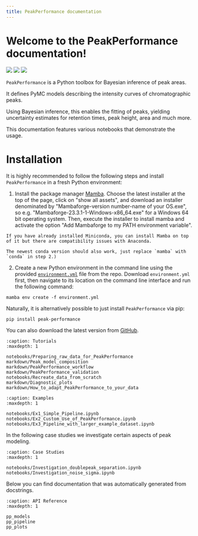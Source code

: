 ```yaml
---
title: PeakPerformance documentation
---
```


# Welcome to the PeakPerformance documentation!

[![](https://img.shields.io/pypi/v/peak-performance)](https://pypi.org/project/peak-performance)
[![](https://img.shields.io/badge/code%20on-Github-lightgrey)](https://github.com/JuBiotech/peak-performance)
[![](https://zenodo.org/badge/DOI/10.5281/zenodo.10255543.svg)](https://zenodo.org/doi/10.5281/zenodo.10255543)


``PeakPerformance`` is a Python toolbox for Bayesian inference of peak areas.

It defines PyMC models describing the intensity curves of chromatographic peaks.

Using Bayesian inference, this enables the fitting of peaks, yielding uncertainty estimates for retention times, peak height, area and much more.

This documentation features various notebooks that demonstrate the usage.

# Installation

It is highly recommended to follow the following steps and install ``PeakPerformance`` in a fresh Python environment:
1. Install the package manager [Mamba](https://github.com/conda-forge/miniforge/releases).
Choose the latest installer at the top of the page, click on "show all assets", and download an installer denominated by "Mambaforge-version number-name of your OS.exe", so e.g. "Mambaforge-23.3.1-1-Windows-x86_64.exe" for a Windows 64 bit operating system. Then, execute the installer to install mamba and activate the option "Add Mambaforge to my PATH environment variable".

```{caution}
If you have already installed Miniconda, you can install Mamba on top of it but there are compatibility issues with Anaconda.
```

```{note}
The newest conda version should also work, just replace `mamba` with `conda` in step 2.)
```

2. Create a new Python environment in the command line using the provided [`environment.yml`](https://github.com/JuBiotech/peak-performance/blob/main/environment.yml) file from the repo.
   Download `environment.yml` first, then navigate to its location on the command line interface and run the following command:
```
mamba env create -f environment.yml
```

Naturally, it is alternatively possible to just install ``PeakPerformance`` via pip:

```bash
pip install peak-performance
```

You can also download the latest version from [GitHub](https://github.com/JuBiotech/peak-performance).

```{toctree}
:caption: Tutorials
:maxdepth: 1

notebooks/Preparing_raw_data_for_PeakPerformance
markdown/Peak_model_composition
markdown/PeakPerformance_workflow
markdown/PeakPerformance_validation
notebooks/Recreate_data_from_scratch
markdown/Diagnostic_plots
markdown/How_to_adapt_PeakPerformance_to_your_data
```


```{toctree}
:caption: Examples
:maxdepth: 1

notebooks/Ex1_Simple_Pipeline.ipynb
notebooks/Ex2_Custom_Use_of_PeakPerformance.ipynb
notebooks/Ex3_Pipeline_with_larger_example_dataset.ipynb
```


In the following case studies we investigate certain aspects of peak modeling.

```{toctree}
:caption: Case Studies
:maxdepth: 1

notebooks/Investigation_doublepeak_separation.ipynb
notebooks/Investigation_noise_sigma.ipynb
```


Below you can find documentation that was automatically generated from docstrings.

```{toctree}
:caption: API Reference
:maxdepth: 1

pp_models
pp_pipeline
pp_plots
```
